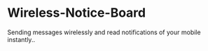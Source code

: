 # Wireless-Notice-Board
Sending messages wirelessly and read notifications of your mobile instantly..
